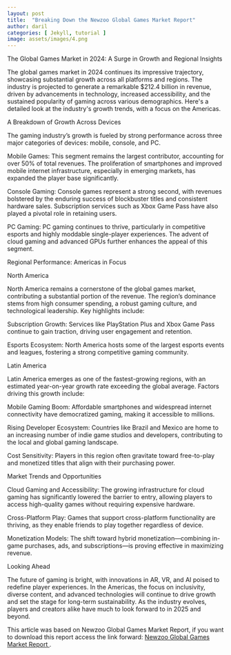 ```yaml
---
layout: post
title:  "Breaking Down the Newzoo Global Games Market Report"
author: daril
categories: [ Jekyll, tutorial ]
image: assets/images/4.png
---
```

The Global Games Market in 2024: A Surge in Growth and Regional Insights

The global games market in 2024 continues its impressive trajectory, showcasing substantial growth across all platforms and regions. The industry is projected to generate a remarkable $212.4 billion in revenue, driven by advancements in technology, increased accessibility, and the sustained popularity of gaming across various demographics. Here's a detailed look at the industry's growth trends, with a focus on the Americas.

A Breakdown of Growth Across Devices

The gaming industry’s growth is fueled by strong performance across three major categories of devices: mobile, console, and PC.

Mobile Games: This segment remains the largest contributor, accounting for over 50% of total revenues. The proliferation of smartphones and improved mobile internet infrastructure, especially in emerging markets, has expanded the player base significantly.

Console Gaming: Console games represent a strong second, with revenues bolstered by the enduring success of blockbuster titles and consistent hardware sales. Subscription services such as Xbox Game Pass have also played a pivotal role in retaining users.

PC Gaming: PC gaming continues to thrive, particularly in competitive esports and highly moddable single-player experiences. The advent of cloud gaming and advanced GPUs further enhances the appeal of this segment.

Regional Performance: Americas in Focus

North America

North America remains a cornerstone of the global games market, contributing a substantial portion of the revenue. The region’s dominance stems from high consumer spending, a robust gaming culture, and technological leadership. Key highlights include:

Subscription Growth: Services like PlayStation Plus and Xbox Game Pass continue to gain traction, driving user engagement and retention.

Esports Ecosystem: North America hosts some of the largest esports events and leagues, fostering a strong competitive gaming community.

Latin America

Latin America emerges as one of the fastest-growing regions, with an estimated year-on-year growth rate exceeding the global average. Factors driving this growth include:

Mobile Gaming Boom: Affordable smartphones and widespread internet connectivity have democratized gaming, making it accessible to millions.

Rising Developer Ecosystem: Countries like Brazil and Mexico are home to an increasing number of indie game studios and developers, contributing to the local and global gaming landscape.

Cost Sensitivity: Players in this region often gravitate toward free-to-play and monetized titles that align with their purchasing power.

Market Trends and Opportunities

Cloud Gaming and Accessibility: The growing infrastructure for cloud gaming has significantly lowered the barrier to entry, allowing players to access high-quality games without requiring expensive hardware.

Cross-Platform Play: Games that support cross-platform functionality are thriving, as they enable friends to play together regardless of device.

Monetization Models: The shift toward hybrid monetization—combining in-game purchases, ads, and subscriptions—is proving effective in maximizing revenue.

Looking Ahead

The future of gaming is bright, with innovations in AR, VR, and AI poised to redefine player experiences. In the Americas, the focus on inclusivity, diverse content, and advanced technologies will continue to drive growth and set the stage for long-term sustainability. As the industry evolves, players and creators alike have much to look forward to in 2025 and beyond.

<p>
    This article was based on Newzoo Global Games Market Report, if you want to download this report access the link forward:
    <a href="https://newzoo.com/resources/trend-reports/newzoos-global-games-market-report-2024-free-version" target="_blank">
        Newzoo Global Games Market Report
    </a>.
</p>